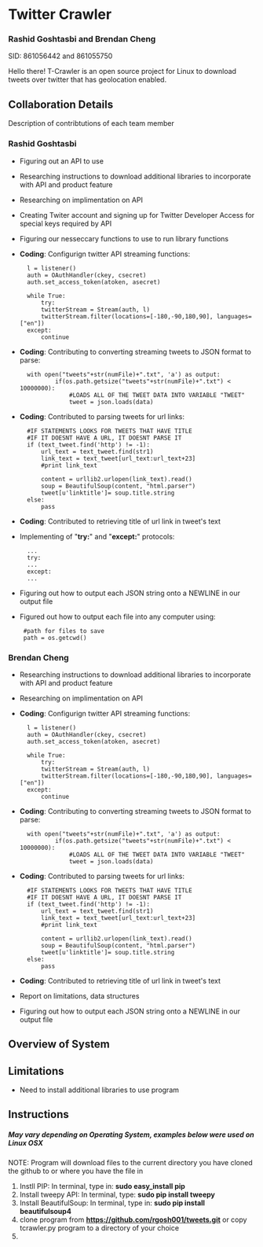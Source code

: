 # Twitter Crawler
### Rashid Goshtasbi and Brendan Cheng
SID: 861056442 and 861055750

Hello there! T-Crawler is an open source project for Linux to download tweets over twitter that has geolocation enabled.

## Collaboration Details
Description of contribtutions of each team member
### Rashid Goshtasbi
* Figuring out an API to use
* Researching instructions to download additional libraries to incorporate with API and product feature
* Researching on implimentation on API
* Creating Twiter account and signing up for Twitter Developer Access for special keys required by API
* Figuring our nesseccary functions to use to run library functions
* **Coding**: Configurign twitter API streaming functions:

		l = listener()
		auth = OAuthHandler(ckey, csecret)
		auth.set_access_token(atoken, asecret)
		
		while True:
			try:
			twitterStream = Stream(auth, l)
			twitterStream.filter(locations=[-180,-90,180,90], languages=["en"])
		except:
			continue

* **Coding**: Contributing to converting streaming tweets to JSON format to parse:

		with open("tweets"+str(numFile)+".txt", 'a') as output:
				if(os.path.getsize("tweets"+str(numFile)+".txt") < 10000000):					
					#LOADS ALL OF THE TWEET DATA INTO VARIABLE "TWEET"
					tweet = json.loads(data)
* **Coding**: Contributed to parsing tweets for url links:

		#IF STATEMENTS LOOKS FOR TWEETS THAT HAVE TITLE
		#IF IT DOESNT HAVE A URL, IT DOESNT PARSE IT
		if (text_tweet.find('http') != -1):
			url_text = text_tweet.find(str1)
			link_text = text_tweet[url_text:url_text+23]
			#print link_text
						
			content = urllib2.urlopen(link_text).read()
			soup = BeautifulSoup(content, "html.parser")
			tweet[u'linktitle']= soup.title.string
		else:
			pass

* **Coding**: Contributed to retrieving title of url link in tweet's text
* Implementing of "**try:**" and "**except:**" protocols:

		...
		try:
		...
		except:
		...
*  Figuring out how to output each JSON string onto a NEWLINE in our output file
*  Figured out how to output each file into any computer using:

		#path for files to save
		path = os.getcwd()

### Brendan Cheng
* Researching instructions to download additional libraries to incorporate with API and product feature
* Researching on implimentation on API
* **Coding**: Configurign twitter API streaming functions:

		l = listener()
		auth = OAuthHandler(ckey, csecret)
		auth.set_access_token(atoken, asecret)
		
		while True:
			try:
			twitterStream = Stream(auth, l)
			twitterStream.filter(locations=[-180,-90,180,90], languages=["en"])
		except:
			continue

* **Coding**: Contributing to converting streaming tweets to JSON format to parse:

		with open("tweets"+str(numFile)+".txt", 'a') as output:
				if(os.path.getsize("tweets"+str(numFile)+".txt") < 10000000):					
					#LOADS ALL OF THE TWEET DATA INTO VARIABLE "TWEET"
					tweet = json.loads(data)
* **Coding**: Contributed to parsing tweets for url links:

		#IF STATEMENTS LOOKS FOR TWEETS THAT HAVE TITLE
		#IF IT DOESNT HAVE A URL, IT DOESNT PARSE IT
		if (text_tweet.find('http') != -1):
			url_text = text_tweet.find(str1)
			link_text = text_tweet[url_text:url_text+23]
			#print link_text
						
			content = urllib2.urlopen(link_text).read()
			soup = BeautifulSoup(content, "html.parser")
			tweet[u'linktitle']= soup.title.string
		else:
			pass

* **Coding**: Contributed to retrieving title of url link in tweet's text
* Report on limitations, data structures
* Figuring out how to output each JSON string onto a NEWLINE in our output file

## Overview of System

## Limitations
* Need to install additional libraries to use program

## Instructions
##### May vary depending on Operating System, examples below were used on Linux OSX
NOTE: Program will download files to the current directory you have cloned the github to or where you have the file in

1. Instll PIP: In terminal, type in: **sudo easy_install pip**
2. Install tweepy API: In terminal, type: **sudo pip install tweepy**
3. Install BeautifulSoup: In terminal, type in: **sudo pip install beautifulsoup4**
4. clone program from **https://github.com/rgosh001/tweets.git** or copy tcrawler.py program to a directory of your choice
5. 
